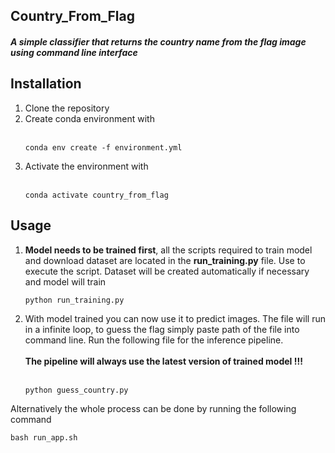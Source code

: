 ## Country_From_Flag

##### A simple classifier that returns the country name from the flag image using command line interface


## Installation
<ol>
<li>Clone the repository  
</li> 
<li>Create conda environment with <br><br>

    
    conda env create -f environment.yml
    
<li>Activate the environment with<br><br>
    
    conda activate country_from_flag
</li>
</ol>

## Usage
<ol>
<li> <b>Model needs to be trained first</b>, all the scripts required to train model and download dataset are located in the <b>run_training.py</b> file.  
Use to execute the script. Dataset will be created automatically if necessary and model will train

    python run_training.py
</li>
<li>With model trained you can now use it to predict images.  
The file will run in a infinite loop, to guess the flag simply paste path of the file into command line. Run the following file for the inference pipeline.<br><br><b>The pipeline will always use the latest version of trained model !!!</b><br><br>
    
    python guess_country.py
</li>
</ol>
Alternatively the whole process can be done by running the following command

    bash run_app.sh

